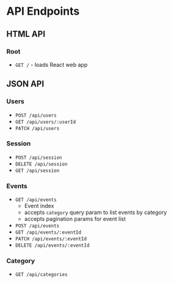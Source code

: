 # API Endpoints

## HTML API

### Root

- `GET /` - loads React web app

## JSON API

### Users

- `POST /api/users`
- `GET /api/users/:userId`
- `PATCH /api/users`

### Session

- `POST /api/session`
- `DELETE /api/session`
- `GET /api/session`

### Events

- `GET /api/events`
  - Event index
  - accepts `category` query param to list events by category
  - accepts pagination params for event list
- `POST /api/events`
- `GET /api/events/:eventId`
- `PATCH /api/events/:eventId`
- `DELETE /api/events/:eventId`

### Category

- `GET /api/categories`
